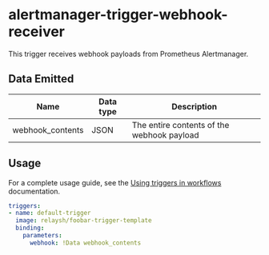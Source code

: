 # alertmanager-trigger-webhook-receiver

This trigger receives webhook payloads from Prometheus Alertmanager.

## Data Emitted

| Name             | Data type | Description                                |
|------------------|-----------|--------------------------------------------|
| webhook_contents | JSON      | The entire contents of the webhook payload |

## Usage

For a complete usage guide, see the [Using triggers in workflows](https://relay.sh/docs/using-workflows/using-triggers/) documentation.

```yaml
triggers:
- name: default-trigger
  image: relaysh/foobar-trigger-template
  binding:
    parameters:
      webhook: !Data webhook_contents
```
